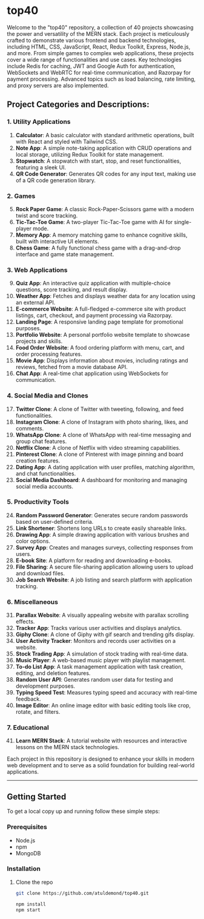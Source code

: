 # top40

Welcome to the "top40" repository, a collection of 40 projects showcasing the power and versatility of the MERN stack. Each project is meticulously crafted to demonstrate various frontend and backend technologies, including HTML, CSS, JavaScript, React, Redux Toolkit, Express, Node.js, and more. From simple games to complex web applications, these projects cover a wide range of functionalities and use cases. Key technologies include Redis for caching, JWT and Google Auth for authentication, WebSockets and WebRTC for real-time communication, and Razorpay for payment processing. Advanced topics such as load balancing, rate limiting, and proxy servers are also implemented.

## Project Categories and Descriptions:

### 1. Utility Applications
1. **Calculator**: A basic calculator with standard arithmetic operations, built with React and styled with Tailwind CSS.
2. **Note App**: A simple note-taking application with CRUD operations and local storage, utilizing Redux Toolkit for state management.
3. **Stopwatch**: A stopwatch with start, stop, and reset functionalities, featuring a sleek UI.
4. **QR Code Generator**: Generates QR codes for any input text, making use of a QR code generation library.

### 2. Games
5. **Rock Paper Game**: A classic Rock-Paper-Scissors game with a modern twist and score tracking.
6. **Tic-Tac-Toe Game**: A two-player Tic-Tac-Toe game with AI for single-player mode.
7. **Memory App**: A memory matching game to enhance cognitive skills, built with interactive UI elements.
8. **Chess Game**: A fully functional chess game with a drag-and-drop interface and game state management.

### 3. Web Applications
9. **Quiz App**: An interactive quiz application with multiple-choice questions, score tracking, and result display.
10. **Weather App**: Fetches and displays weather data for any location using an external API.
11. **E-commerce Website**: A full-fledged e-commerce site with product listings, cart, checkout, and payment processing via Razorpay.
12. **Landing Page**: A responsive landing page template for promotional purposes.
13. **Portfolio Website**: A personal portfolio website template to showcase projects and skills.
14. **Food Order Website**: A food ordering platform with menu, cart, and order processing features.
15. **Movie App**: Displays information about movies, including ratings and reviews, fetched from a movie database API.
16. **Chat App**: A real-time chat application using WebSockets for communication.

### 4. Social Media and Clones
17. **Twitter Clone**: A clone of Twitter with tweeting, following, and feed functionalities.
18. **Instagram Clone**: A clone of Instagram with photo sharing, likes, and comments.
19. **WhatsApp Clone**: A clone of WhatsApp with real-time messaging and group chat features.
20. **Netflix Clone**: A clone of Netflix with video streaming capabilities.
21. **Pinterest Clone**: A clone of Pinterest with image pinning and board creation features.
22. **Dating App**: A dating application with user profiles, matching algorithm, and chat functionalities.
23. **Social Media Dashboard**: A dashboard for monitoring and managing social media accounts.

### 5. Productivity Tools
24. **Random Password Generator**: Generates secure random passwords based on user-defined criteria.
25. **Link Shortener**: Shortens long URLs to create easily shareable links.
26. **Drawing App**: A simple drawing application with various brushes and color options.
27. **Survey App**: Creates and manages surveys, collecting responses from users.
28. **E-book Site**: A platform for reading and downloading e-books.
29. **File Sharing**: A secure file-sharing application allowing users to upload and download files.
30. **Job Search Website**: A job listing and search platform with application tracking.

### 6. Miscellaneous
31. **Parallax Website**: A visually appealing website with parallax scrolling effects.
32. **Tracker App**: Tracks various user activities and displays analytics.
33. **Giphy Clone**: A clone of Giphy with gif search and trending gifs display.
34. **User Activity Tracker**: Monitors and records user activities on a website.
35. **Stock Trading App**: A simulation of stock trading with real-time data.
36. **Music Player**: A web-based music player with playlist management.
37. **To-do List App**: A task management application with task creation, editing, and deletion features.
38. **Random User API**: Generates random user data for testing and development purposes.
39. **Typing Speed Test**: Measures typing speed and accuracy with real-time feedback.
40. **Image Editor**: An online image editor with basic editing tools like crop, rotate, and filters.

### 7. Educational
41. **Learn MERN Stack**: A tutorial website with resources and interactive lessons on the MERN stack technologies.

Each project in this repository is designed to enhance your skills in modern web development and to serve as a solid foundation for building real-world applications.

---

## Getting Started

To get a local copy up and running follow these simple steps:

### Prerequisites

- Node.js
- npm
- MongoDB

### Installation

1. Clone the repo
   ```sh
   git clone https://github.com/atuldemond/top40.git

   npm install
   npm start

